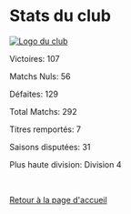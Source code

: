 <html>
  <head>
    <meta charset="UTF-8" />
    <title>Stats du club</title>
  </head>
  <body>
    <h1>Stats du club</h1>
    <a href="http://www.hostingpics.net/viewer.php?id=491514scapulaireicone.png"><img src="http://img4.hostingpics.net/thumbs/mini_491514scapulaireicone.png" alt="Logo du club" /></a>
    <p>Victoires: 107</p>
    <p>Matchs Nuls: 56</p>
    <p>Défaites: 129</p>
    <p>Total Matchs: 292</p>
    <p>Titres remportés: 7</p>
    <p>Saisons disputées: 31</p>
    <p>Plus haute division: Division 4</p>
    </br>
    <p><a href="https://github.com/Nephelim33/Scapulaire_Website-TestToLearn-/blob/master/First_Page.md">Retour à la page d'accueil</a></p>
    </body>
</html>
    
